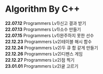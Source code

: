 # Algorithm By C++
**22.07.12** Programmers Lv1)신고 결과 받기  
**22.07.13** Programmers Lv1)소수 만들기  
**22.07.15** Programmers Lv1)완주하지 못한 선수 <br>
**22.12.23** Programmers Lv2)테이블 해시 함수 <br>
**22.12.24** Programmers Lv2)두 큐 합 같게 만들기 <br>
**22.12.26** Programmers Lv2)디펜스 게임 <br>
**22.12.27** Programmers Lv2)점 찍기 <br>
**23.01.01** Programmers Lv2)귤 고르기 <br>